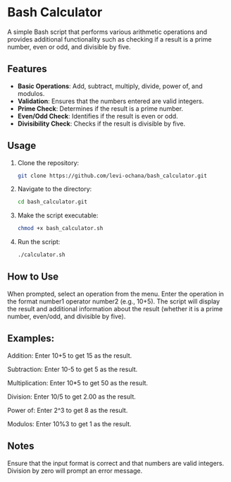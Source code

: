 # Bash Calculator

A simple Bash script that performs various arithmetic operations and provides additional functionality such as checking if a result is a prime number, even or odd, and divisible by five.

## Features

- **Basic Operations**: Add, subtract, multiply, divide, power of, and modulos.
- **Validation**: Ensures that the numbers entered are valid integers.
- **Prime Check**: Determines if the result is a prime number.
- **Even/Odd Check**: Identifies if the result is even or odd.
- **Divisibility Check**: Checks if the result is divisible by five.

## Usage

1. Clone the repository:
   ```bash
   git clone https://github.com/levi-ochana/bash_calculator.git

2. Navigate to the directory:
   ```bash
   cd bash_calculator.git

3. Make the script executable:
   ```bash
   chmod +x bash_calculator.sh

4. Run the script:
   ```bash
   ./calculator.sh

## How to Use

When prompted, select an operation from the menu.
Enter the operation in the format number1 operator number2 (e.g., 10+5).
The script will display the result and additional information about the result (whether it is a prime number, even/odd, and divisible by five).

## Examples:

Addition: Enter 10+5 to get 15 as the result.

Subtraction: Enter 10-5 to get 5 as the result.

Multiplication: Enter 10*5 to get 50 as the result.

Division: Enter 10/5 to get 2.00 as the result.

Power of: Enter 2^3 to get 8 as the result.

Modulos: Enter 10%3 to get 1 as the result.


## Notes
Ensure that the input format is correct and that numbers are valid integers.
Division by zero will prompt an error message.


